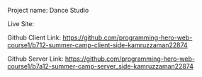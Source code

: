 
Project name: Dance Studio

Live Site: 

Github Client Link: https://github.com/programming-hero-web-course1/b712-summer-camp-client-side-kamruzzaman22874

Github Server Link: https://github.com/programming-hero-web-course1/b7a12-summer-camp-server_side-kamruzzaman22874





